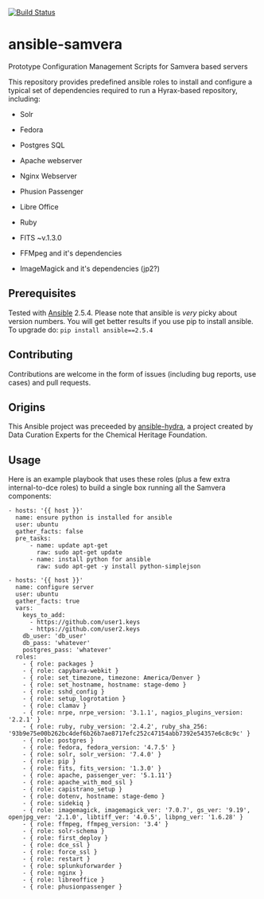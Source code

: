 [![Build Status](https://travis-ci.org/marriott-library/ansible-samvera.svg?branch=master)](https://travis-ci.org/marriott-library/ansible-samvera)

# ansible-samvera
Prototype Configuration Management Scripts for Samvera based servers

This repository provides predefined ansible roles to install and configure a typical set of dependencies
required to run a Hyrax-based repository, including:

* Solr
* Fedora
* Postgres SQL
* Apache webserver

* Nginx Webserver
* Phusion Passenger
* Libre Office

* Ruby
* FITS ~v.1.3.0
* FFMpeg and it's dependencies
* ImageMagick and it's dependencies (jp2?)


## Prerequisites
Tested with [Ansible](http://docs.ansible.com/intro_installation.html) 2.5.4. Please note that ansible is *very* picky about version numbers. You will get better results if you use pip to install ansible. To upgrade do: `pip install ansible==2.5.4`

## Contributing
Contributions are welcome in the form of issues (including bug reports, use cases) and pull requests.

## Origins
This Ansible project was preceeded by [ansible-hydra](https://github.com/curationexperts/ansible-hydra/blob/master/README.md), a project created by Data Curation Experts for the Chemical Heritage Foundation.

## Usage
Here is an example playbook that uses these roles (plus a few extra internal-to-dce roles) to build a single box running all the Samvera components:
```
- hosts: '{{ host }}'
  name: ensure python is installed for ansible
  user: ubuntu
  gather_facts: false
  pre_tasks:
      - name: update apt-get
        raw: sudo apt-get update
      - name: install python for ansible
        raw: sudo apt-get -y install python-simplejson

- hosts: '{{ host }}'
  name: configure server
  user: ubuntu
  gather_facts: true
  vars:
    keys_to_add:
      - https://github.com/user1.keys
      - https://github.com/user2.keys
    db_user: 'db_user'
    db_pass: 'whatever'
    postgres_pass: 'whatever'
  roles:
    - { role: packages }
    - { role: capybara-webkit }
    - { role: set_timezone, timezone: America/Denver }
    - { role: set_hostname, hostname: stage-demo }
    - { role: sshd_config }
    - { role: setup_logrotation }
    - { role: clamav }
    - { role: nrpe, nrpe_version: '3.1.1', nagios_plugins_version: '2.2.1' }
    - { role: ruby, ruby_version: '2.4.2', ruby_sha_256: '93b9e75e00b262bc4def6b26b7ae8717efc252c47154abb7392e54357e6c8c9c' }
    - { role: postgres }
    - { role: fedora, fedora_version: '4.7.5' }
    - { role: solr, solr_version: '7.4.0' }
    - { role: pip }
    - { role: fits, fits_version: '1.3.0' }
    - { role: apache, passenger_ver: '5.1.11'}
    - { role: apache_with_mod_ssl }
    - { role: capistrano_setup }
    - { role: dotenv, hostname: stage-demo }
    - { role: sidekiq }
    - { role: imagemagick, imagemagick_ver: '7.0.7', gs_ver: '9.19', openjpg_ver: '2.1.0', libtiff_ver: '4.0.5', libpng_ver: '1.6.28' }
    - { role: ffmpeg, ffmpeg_version: '3.4' }
    - { role: solr-schema }
    - { role: first_deploy }
    - { role: dce_ssl }
    - { role: force_ssl }
    - { role: restart }
    - { role: splunkuforwarder }
    - { role: nginx }
    - { role: libreoffice }
    - { role: phusionpassenger }
```
